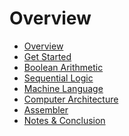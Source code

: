 # Overview
- [Overview](0_Overview.md)
- [Get Started](1_Get_Started.md)
- [Boolean Arithmetic](2_Boolean_Arithmetic.md)
- [Sequential Logic](3_Sequential_Logic.md)
- [Machine Language](4_Machine_Language.md)
- [Computer Architecture](5_Computer_Architecture.md)
- [Assembler](6_Assembler.md)
- [Notes & Conclusion](7_Conclusion.md)
<!--- [Bonus: Mask Layout](6_1_Mask_Layout.md)
    How can we create a mask layout .gds file ready for tape out?
-->
<!-- -[Bonus: Instruction Sets & te Big Picture](1_5_Instruction_Set_BP) 
    How do we design a computer given a certain instruction set?
-->

<!--
    - [Bonus: Breakboard/PCB Design](6_2_PCB_Design.md)
    Implementing a working physical computer with available components.
    Restriction: Minimal number of components. 
-->

<!--
    - [Bonus: FPGA Implementation](6_3_FPGA.md)
>
